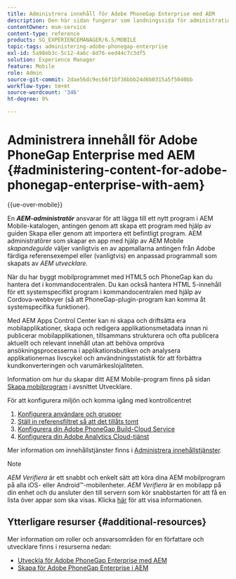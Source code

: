 ```yaml
---
title: Administrera innehåll för Adobe PhoneGap Enterprise med AEM
description: Den här sidan fungerar som landningssida för administration av Adobe PhoneGap Enterprise.
contentOwner: msm-service
content-type: reference
products: SG_EXPERIENCEMANAGER/6.5/MOBILE
topic-tags: administering-adobe-phonegap-enterprise
exl-id: 5a98eb3c-5c12-4a6c-8d76-eed44c7c3df5
solution: Experience Manager
feature: Mobile
role: Admin
source-git-commit: 2dae56dc9ec66f1bf36bbb24d6b0315a5f5040bb
workflow-type: tm+mt
source-wordcount: '346'
ht-degree: 0%

---
```


# Administrera innehåll för Adobe PhoneGap Enterprise med AEM {#administering-content-for-adobe-phonegap-enterprise-with-aem}

{{ue-over-mobile}}

En ***AEM-administratör*** ansvarar för att lägga till ett nytt program i AEM Mobile-katalogen, antingen genom att skapa ett program med hjälp av guiden Skapa eller genom att importera ett befintligt program. AEM administratörer som skapar en app med hjälp av AEM Mobile *skapandeguide* väljer vanligtvis en av appmallarna antingen från Adobe färdiga referensexempel eller (vanligtvis) en anpassad programmall som skapats av *AEM utvecklare.*

När du har byggt mobilprogrammet med HTML5 och PhoneGap kan du hantera det i kommandocentralen. Du kan också hantera HTML 5-innehåll för ett systemspecifikt program i kommandocentralen med hjälp av Cordova-webbvyer (så att PhoneGap-plugin-program kan komma åt systemspecifika funktioner).

Med AEM Apps Control Center kan ni skapa och driftsätta era mobilapplikationer, skapa och redigera applikationsmetadata innan ni publicerar mobilapplikationen, tillsammans strukturera och ofta publicera aktuellt och relevant innehåll utan att behöva ompröva ansökningsprocesserna i applikationsbutiken och analysera applikationernas livscykel och användningsstatistik för att förbättra kundkonverteringen och varumärkeslojaliteten.

Information om hur du skapar ditt AEM Mobile-program finns på sidan [Skapa mobilprogram](/help/mobile/building-app-mobile-phonegap.md) i avsnittet Utvecklare.

För att konfigurera miljön och komma igång med kontrollcentret

1. [Konfigurera användare och grupper](/help/mobile/configure-users-groups.md)
1. [Ställ in referensfiltret så att det tillåts tomt](/help/mobile/setting-referrer-filter-empty.md)
1. [Konfigurera din Adobe PhoneGap Build-Cloud Service](/help/mobile/configure-phonegap-build-cloud.md)
1. [Konfigurera din Adobe Analytics Cloud-tjänst](/help/mobile/configure-adobe-mobile-cloud-service.md)

Mer information om innehållstjänster finns i [Administrera innehållstjänster](/help/mobile/developing-content-services.md).

>[!NOTE]
>
>*AEM Verifiera* är ett snabbt och enkelt sätt att köra dina AEM mobilprogram på alla iOS- eller Android™-mobilenheter. *AEM Verifiera* är en mobilapp på din enhet och du ansluter den till servern som kör snabbstarten för att få en lista över appar som ska visas. Klicka [här](/help/mobile/phonegap-mobile-quickstart.md) för att visa informationen.

## Ytterligare resurser {#additional-resources}

Mer information om roller och ansvarsområden för en författare och utvecklare finns i resurserna nedan:

* [Utveckla för Adobe PhoneGap Enterprise med AEM](/help/mobile/developing-in-phonegap.md)
* [Skapa för Adobe PhoneGap Enterprise i AEM](/help/mobile/phonegap.md)
